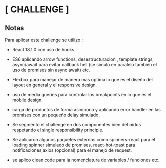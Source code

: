 # [ CHALLENGE ]

## Notas

Para aplicar este challenge se utilizo :

* React 18.1.0 con uso de hooks.

* ES6 aplicando arrow functions, desestructuracion , template strings, async/await para evitar callback hell (se simulo en paralelo también el uso de promises sin async await) etc.

* Flexbox para manejar de manera mas optima lo que es el diseño del layout en general y el responsive design.

* uso de media queries para controlar los breakpoints en lo que es el mobile design.

* carga de productos de forma asincrona y aplicando error handler en las promises con un pequeño delay simulado.

* Se segmento el challenge en dos componentes bien definidos respetando el single responsibility principle.

* Se aplicaron algunos paquetes externos como spinners-react para el loading spinner simulado de promises,
  react-hot-toast para notificaciones,axios (opcional) para el manejo de request.

* se aplico clean code para la nomenclatura de variables / funciones  etc.
 